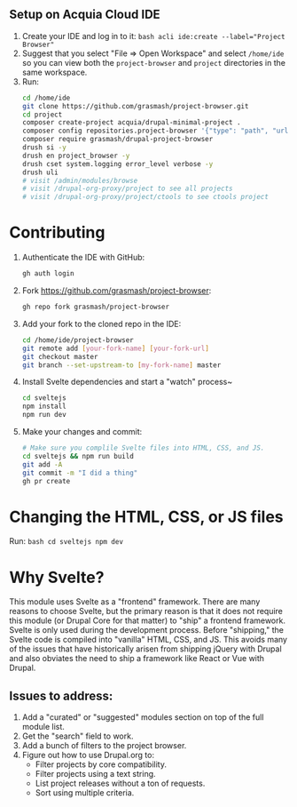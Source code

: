 

## Setup on Acquia Cloud IDE

1. Create your IDE and log in to it:
        ```bash
        acli ide:create --label="Project Browser"
        ```
2. Suggest that you select "File => Open Workspace" and select `/home/ide` so you can view both the `project-browser` and `project` directories in the same workspace.
3. Run:
      ```bash
      cd /home/ide
      git clone https://github.com/grasmash/project-browser.git
      cd project
      composer create-project acquia/drupal-minimal-project .
      composer config repositories.project-browser '{"type": "path", "url": "'../project-browser'", "options": {"symlink": true}}'
      composer require grasmash/drupal-project-browser
      drush si -y
      drush en project_browser -y
      drush cset system.logging error_level verbose -y
      drush uli
      # visit /admin/modules/browse 
      # visit /drupal-org-proxy/project to see all projects
      # visit /drupal-org-proxy/project/ctools to see ctools project
      ```

# Contributing

1. Authenticate the IDE with GitHub:
      ```bash
      gh auth login
    ```
1. Fork https://github.com/grasmash/project-browser:
      ```bash
      gh repo fork grasmash/project-browser
      ```
2. Add your fork to the cloned repo in the IDE:
      ```bash
      cd /home/ide/project-browser
      git remote add [your-fork-name] [your-fork-url]
      git checkout master
      git branch --set-upstream-to [my-fork-name] master
      ```
3. Install Svelte dependencies and start a "watch" process~
    ```bash
    cd sveltejs
    npm install
    npm run dev  
    ```
3. Make your changes and commit:
    ```bash
    # Make sure you complile Svelte files into HTML, CSS, and JS.
    cd sveltejs && npm run build
    git add -A
    git commit -m "I did a thing"
    gh pr create
    ```

# Changing the HTML, CSS, or JS files

Run:
    ```bash
    cd sveltejs
    npm dev
    ```

# Why Svelte?

This module uses Svelte as a "frontend" framework. There are many reasons to choose Svelte, but the primary reason is
that it does not require this module (or Drupal Core for that matter) to "ship" a frontend framework. Svelte is only 
used during the development process. Before "shipping," the Svelte code is compiled into "vanilla" HTML, CSS, and JS.
This avoids many of the issues that have historically arisen from shipping jQuery with Drupal and also obviates the need
to ship a framework like React or Vue with Drupal.


## Issues to address:

1. Add a "curated" or "suggested" modules section on top of the full module list.
1. Get the "search" field to work.
1. Add a bunch of filters to the project browser.   
1. Figure out how to use Drupal.org to:
    * Filter projects by core compatibility.
    * Filter projects using a text string.
    * List project releases without a ton of requests.
    * Sort using multiple criteria.
